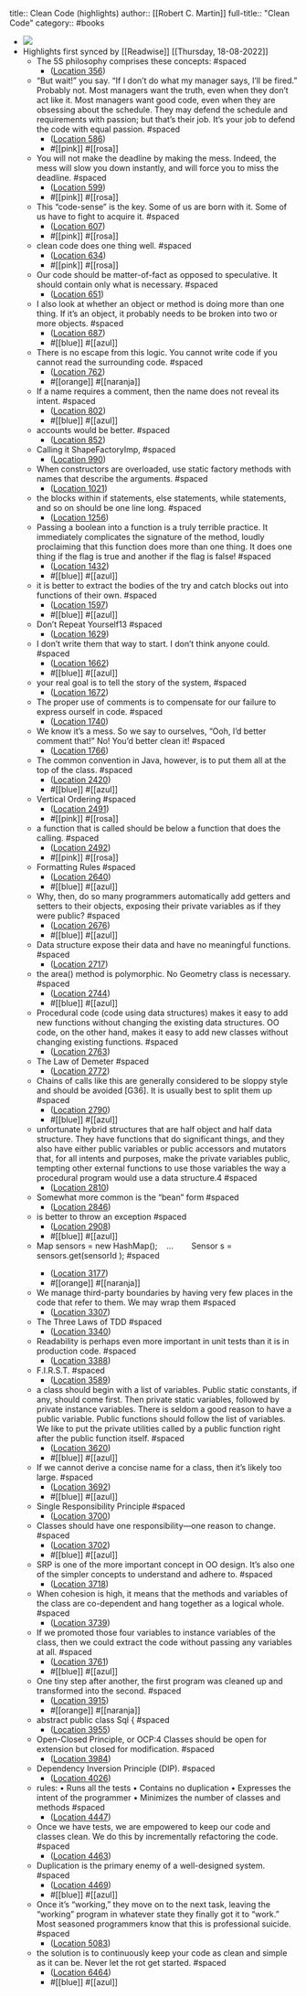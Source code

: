 title:: Clean Code (highlights)
author:: [[Robert C. Martin]]
full-title:: "Clean Code"
category:: #books

- ![](https://images-na.ssl-images-amazon.com/images/I/51d1qVhmAmL._SL200_.jpg)
- Highlights first synced by [[Readwise]] [[Thursday, 18-08-2022]]
	- The 5S philosophy comprises these concepts: #spaced
		- ([Location 356](https://readwise.io/to_kindle?action=open&asin=B001GSTOAM&location=356))
	- “But wait!” you say. “If I don’t do what my manager says, I’ll be fired.” Probably not. Most managers want the truth, even when they don’t act like it. Most managers want good code, even when they are obsessing about the schedule. They may defend the schedule and requirements with passion; but that’s their job. It’s your job to defend the code with equal passion. #spaced
		- ([Location 586](https://readwise.io/to_kindle?action=open&asin=B001GSTOAM&location=586))
		- #[[pink]] #[[rosa]]
	- You will not make the deadline by making the mess. Indeed, the mess will slow you down instantly, and will force you to miss the deadline. #spaced
		- ([Location 599](https://readwise.io/to_kindle?action=open&asin=B001GSTOAM&location=599))
		- #[[pink]] #[[rosa]]
	- This “code-sense” is the key. Some of us are born with it. Some of us have to fight to acquire it. #spaced
		- ([Location 607](https://readwise.io/to_kindle?action=open&asin=B001GSTOAM&location=607))
		- #[[pink]] #[[rosa]]
	- clean code does one thing well. #spaced
		- ([Location 634](https://readwise.io/to_kindle?action=open&asin=B001GSTOAM&location=634))
		- #[[pink]] #[[rosa]]
	- Our code should be matter-of-fact as opposed to speculative. It should contain only what is necessary. #spaced
		- ([Location 651](https://readwise.io/to_kindle?action=open&asin=B001GSTOAM&location=651))
	- I also look at whether an object or method is doing more than one thing. If it’s an object, it probably needs to be broken into two or more objects. #spaced
		- ([Location 687](https://readwise.io/to_kindle?action=open&asin=B001GSTOAM&location=687))
		- #[[blue]] #[[azul]]
	- There is no escape from this logic. You cannot write code if you cannot read the surrounding code. #spaced
		- ([Location 762](https://readwise.io/to_kindle?action=open&asin=B001GSTOAM&location=762))
		- #[[orange]] #[[naranja]]
	- If a name requires a comment, then the name does not reveal its intent. #spaced
		- ([Location 802](https://readwise.io/to_kindle?action=open&asin=B001GSTOAM&location=802))
		- #[[blue]] #[[azul]]
	- accounts would be better. #spaced
		- ([Location 852](https://readwise.io/to_kindle?action=open&asin=B001GSTOAM&location=852))
	- Calling it ShapeFactoryImp, #spaced
		- ([Location 990](https://readwise.io/to_kindle?action=open&asin=B001GSTOAM&location=990))
	- When constructors are overloaded, use static factory methods with names that describe the arguments. #spaced
		- ([Location 1021](https://readwise.io/to_kindle?action=open&asin=B001GSTOAM&location=1021))
	- the blocks within if statements, else statements, while statements, and so on should be one line long. #spaced
		- ([Location 1256](https://readwise.io/to_kindle?action=open&asin=B001GSTOAM&location=1256))
	- Passing a boolean into a function is a truly terrible practice. It immediately complicates the signature of the method, loudly proclaiming that this function does more than one thing. It does one thing if the flag is true and another if the flag is false! #spaced
		- ([Location 1432](https://readwise.io/to_kindle?action=open&asin=B001GSTOAM&location=1432))
		- #[[blue]] #[[azul]]
	- it is better to extract the bodies of the try and catch blocks out into functions of their own. #spaced
		- ([Location 1597](https://readwise.io/to_kindle?action=open&asin=B001GSTOAM&location=1597))
		- #[[blue]] #[[azul]]
	- Don’t Repeat Yourself13 #spaced
		- ([Location 1629](https://readwise.io/to_kindle?action=open&asin=B001GSTOAM&location=1629))
	- I don’t write them that way to start. I don’t think anyone could. #spaced
		- ([Location 1662](https://readwise.io/to_kindle?action=open&asin=B001GSTOAM&location=1662))
		- #[[blue]] #[[azul]]
	- your real goal is to tell the story of the system, #spaced
		- ([Location 1672](https://readwise.io/to_kindle?action=open&asin=B001GSTOAM&location=1672))
	- The proper use of comments is to compensate for our failure to express ourself in code. #spaced
		- ([Location 1740](https://readwise.io/to_kindle?action=open&asin=B001GSTOAM&location=1740))
	- We know it’s a mess. So we say to ourselves, “Ooh, I’d better comment that!” No! You’d better clean it! #spaced
		- ([Location 1766](https://readwise.io/to_kindle?action=open&asin=B001GSTOAM&location=1766))
	- The common convention in Java, however, is to put them all at the top of the class. #spaced
		- ([Location 2420](https://readwise.io/to_kindle?action=open&asin=B001GSTOAM&location=2420))
		- #[[blue]] #[[azul]]
	- Vertical Ordering #spaced
		- ([Location 2491](https://readwise.io/to_kindle?action=open&asin=B001GSTOAM&location=2491))
		- #[[pink]] #[[rosa]]
	- a function that is called should be below a function that does the calling. #spaced
		- ([Location 2492](https://readwise.io/to_kindle?action=open&asin=B001GSTOAM&location=2492))
		- #[[pink]] #[[rosa]]
	- Formatting Rules #spaced
		- ([Location 2640](https://readwise.io/to_kindle?action=open&asin=B001GSTOAM&location=2640))
		- #[[blue]] #[[azul]]
	- Why, then, do so many programmers automatically add getters and setters to their objects, exposing their private variables as if they were public? #spaced
		- ([Location 2676](https://readwise.io/to_kindle?action=open&asin=B001GSTOAM&location=2676))
		- #[[blue]] #[[azul]]
	- Data structure expose their data and have no meaningful functions. #spaced
		- ([Location 2717](https://readwise.io/to_kindle?action=open&asin=B001GSTOAM&location=2717))
	- the area() method is polymorphic. No Geometry class is necessary. #spaced
		- ([Location 2744](https://readwise.io/to_kindle?action=open&asin=B001GSTOAM&location=2744))
		- #[[blue]] #[[azul]]
	- Procedural code (code using data structures) makes it easy to add new functions without changing the existing data structures. OO code, on the other hand, makes it easy to add new classes without changing existing functions. #spaced
		- ([Location 2763](https://readwise.io/to_kindle?action=open&asin=B001GSTOAM&location=2763))
	- The Law of Demeter #spaced
		- ([Location 2772](https://readwise.io/to_kindle?action=open&asin=B001GSTOAM&location=2772))
	- Chains of calls like this are generally considered to be sloppy style and should be avoided [G36]. It is usually best to split them up #spaced
		- ([Location 2790](https://readwise.io/to_kindle?action=open&asin=B001GSTOAM&location=2790))
		- #[[blue]] #[[azul]]
	- unfortunate hybrid structures that are half object and half data structure. They have functions that do significant things, and they also have either public variables or public accessors and mutators that, for all intents and purposes, make the private variables public, tempting other external functions to use those variables the way a procedural program would use a data structure.4 #spaced
		- ([Location 2810](https://readwise.io/to_kindle?action=open&asin=B001GSTOAM&location=2810))
	- Somewhat more common is the “bean” form #spaced
		- ([Location 2846](https://readwise.io/to_kindle?action=open&asin=B001GSTOAM&location=2846))
	- is better to throw an exception #spaced
		- ([Location 2908](https://readwise.io/to_kindle?action=open&asin=B001GSTOAM&location=2908))
		- #[[blue]] #[[azul]]
	- Map<Sensor> sensors = new HashMap<Sensor>();    …        Sensor s = sensors.get(sensorId ); #spaced
		- ([Location 3177](https://readwise.io/to_kindle?action=open&asin=B001GSTOAM&location=3177))
		- #[[orange]] #[[naranja]]
	- We manage third-party boundaries by having very few places in the code that refer to them. We may wrap them #spaced
		- ([Location 3307](https://readwise.io/to_kindle?action=open&asin=B001GSTOAM&location=3307))
	- The Three Laws of TDD #spaced
		- ([Location 3340](https://readwise.io/to_kindle?action=open&asin=B001GSTOAM&location=3340))
	- Readability is perhaps even more important in unit tests than it is in production code. #spaced
		- ([Location 3388](https://readwise.io/to_kindle?action=open&asin=B001GSTOAM&location=3388))
	- F.I.R.S.T. #spaced
		- ([Location 3589](https://readwise.io/to_kindle?action=open&asin=B001GSTOAM&location=3589))
	- a class should begin with a list of variables. Public static constants, if any, should come first. Then private static variables, followed by private instance variables. There is seldom a good reason to have a public variable. Public functions should follow the list of variables. We like to put the private utilities called by a public function right after the public function itself. #spaced
		- ([Location 3620](https://readwise.io/to_kindle?action=open&asin=B001GSTOAM&location=3620))
		- #[[blue]] #[[azul]]
	- If we cannot derive a concise name for a class, then it’s likely too large. #spaced
		- ([Location 3692](https://readwise.io/to_kindle?action=open&asin=B001GSTOAM&location=3692))
		- #[[blue]] #[[azul]]
	- Single Responsibility Principle #spaced
		- ([Location 3700](https://readwise.io/to_kindle?action=open&asin=B001GSTOAM&location=3700))
	- Classes should have one responsibility—one reason to change. #spaced
		- ([Location 3702](https://readwise.io/to_kindle?action=open&asin=B001GSTOAM&location=3702))
		- #[[blue]] #[[azul]]
	- SRP is one of the more important concept in OO design. It’s also one of the simpler concepts to understand and adhere to. #spaced
		- ([Location 3718](https://readwise.io/to_kindle?action=open&asin=B001GSTOAM&location=3718))
	- When cohesion is high, it means that the methods and variables of the class are co-dependent and hang together as a logical whole. #spaced
		- ([Location 3739](https://readwise.io/to_kindle?action=open&asin=B001GSTOAM&location=3739))
	- If we promoted those four variables to instance variables of the class, then we could extract the code without passing any variables at all. #spaced
		- ([Location 3761](https://readwise.io/to_kindle?action=open&asin=B001GSTOAM&location=3761))
		- #[[blue]] #[[azul]]
	- One tiny step after another, the first program was cleaned up and transformed into the second. #spaced
		- ([Location 3915](https://readwise.io/to_kindle?action=open&asin=B001GSTOAM&location=3915))
		- #[[orange]] #[[naranja]]
	- abstract public class Sql { #spaced
		- ([Location 3955](https://readwise.io/to_kindle?action=open&asin=B001GSTOAM&location=3955))
	- Open-Closed Principle, or OCP:4 Classes should be open for extension but closed for modification. #spaced
		- ([Location 3984](https://readwise.io/to_kindle?action=open&asin=B001GSTOAM&location=3984))
	- Dependency Inversion Principle (DIP). #spaced
		- ([Location 4026](https://readwise.io/to_kindle?action=open&asin=B001GSTOAM&location=4026))
	- rules: • Runs all the tests • Contains no duplication • Expresses the intent of the programmer • Minimizes the number of classes and methods #spaced
		- ([Location 4447](https://readwise.io/to_kindle?action=open&asin=B001GSTOAM&location=4447))
	- Once we have tests, we are empowered to keep our code and classes clean. We do this by incrementally refactoring the code. #spaced
		- ([Location 4463](https://readwise.io/to_kindle?action=open&asin=B001GSTOAM&location=4463))
	- Duplication is the primary enemy of a well-designed system. #spaced
		- ([Location 4469](https://readwise.io/to_kindle?action=open&asin=B001GSTOAM&location=4469))
		- #[[blue]] #[[azul]]
	- Once it’s “working,” they move on to the next task, leaving the “working” program in whatever state they finally got it to “work.” Most seasoned programmers know that this is professional suicide. #spaced
		- ([Location 5083](https://readwise.io/to_kindle?action=open&asin=B001GSTOAM&location=5083))
	- the solution is to continuously keep your code as clean and simple as it can be. Never let the rot get started. #spaced
		- ([Location 6464](https://readwise.io/to_kindle?action=open&asin=B001GSTOAM&location=6464))
		- #[[blue]] #[[azul]]